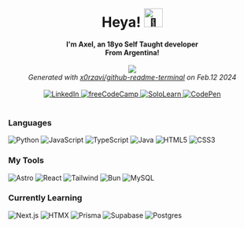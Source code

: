 <h1 align="center">Heya! <img src="https://github.com/Sleepy-gogo/SrtoGoge/assets/62667318/ee44b8b9-8d75-41e0-a788-07afe0fd76bd" width="38px" alt="🎉"></h1>

<p align="center">
    <b>I'm Axel, an 18yo Self Taught developer<br>From Argentina!</b><br><br>
    <img src="https://i.ibb.co/vcSWMcB/output-gif.gif">
    <br>
    <i>Generated with <a href="https://github.com/x0rzavi/github-readme-terminal">x0rzavi/github-readme-terminal</a> on Feb.12 2024</i>
    <br><br>
    <a href="https://www.linkedin.com/in/cast-axel/">
        <img src="https://img.shields.io/badge/LinkedIn-0077B5?style=for-the-badge&logo=linkedin&logoColor=white" alt="LinkedIn">
    </a>
    <a href="https://www.freecodecamp.org/Sleepy_gogo">
        <img src="https://img.shields.io/badge/freecodecamp-27273D?style=for-the-badge&logo=freecodecamp&logoColor=white" alt="freeCodeCamp">
    </a>
    <a href="https://www.sololearn.com/profile/20936454">
        <img src="https://img.shields.io/badge/-Sololearn-3a464b?style=for-the-badge&logo=Sololearn&logoColor=white" alt="SoloLearn">
    </a>
    <a href="https://codepen.io/Sleepy_gogo">
        <img src="https://img.shields.io/badge/Codepen-000000?style=for-the-badge&logo=codepen&logoColor=white" alt="CodePen">
    </a><br><br>
</p>

### Languages
![Python](https://img.shields.io/badge/Python-FFD43B?style=for-the-badge&logo=python&logoColor=blue)
![JavaScript](https://img.shields.io/badge/JavaScript-323330?style=for-the-badge&logo=javascript&logoColor=F7DF1E)
![TypeScript](https://img.shields.io/badge/typescript-%23007ACC.svg?style=for-the-badge&logo=typescript&logoColor=white)
![Java](https://img.shields.io/badge/java-%23ED8B00.svg?style=for-the-badge&logo=openjdk&logoColor=white)
![HTML5](https://img.shields.io/badge/html5-%23E34F26.svg?style=for-the-badge&logo=html5&logoColor=white)
![CSS3](https://img.shields.io/badge/css3-%231572B6.svg?style=for-the-badge&logo=css3&logoColor=white)


### My Tools
![Astro](https://img.shields.io/badge/astro-%232C2052.svg?style=for-the-badge&logo=astro&logoColor=white)
![React](https://img.shields.io/badge/React-20232A?style=for-the-badge&logo=react&logoColor=61DAFB)
![Tailwind](https://img.shields.io/badge/Tailwind_CSS-38B2AC?style=for-the-badge&logo=tailwind-css&logoColor=white)
![Bun](https://img.shields.io/badge/Bun-%23000000.svg?style=for-the-badge&logo=bun&logoColor=white)
![MySQL](https://img.shields.io/badge/mysql-%2300f.svg?style=for-the-badge&logo=mysql&logoColor=white)


### Currently Learning
![Next.js](https://img.shields.io/badge/next.js-000000?style=for-the-badge&logo=nextdotjs&logoColor=white)
![HTMX](https://img.shields.io/badge/%3C/%3E%20htmx-3D72D7?style=for-the-badge&logo=mysl&logoColor=white)
![Prisma](https://img.shields.io/badge/Prisma-3982CE?style=for-the-badge&logo=Prisma&logoColor=white)
![Supabase](https://img.shields.io/badge/Supabase-3ECF8E?style=for-the-badge&logo=supabase&logoColor=white)
![Postgres](https://img.shields.io/badge/postgres-%23316192.svg?style=for-the-badge&logo=postgresql&logoColor=white)

